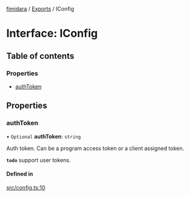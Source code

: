[fimidara](../README.md) / [Exports](../modules.md) / IConfig

# Interface: IConfig

## Table of contents

### Properties

- [authToken](IConfig.md#authtoken)

## Properties

### authToken

• `Optional` **authToken**: `string`

Auth token. Can be a program access token or a client assigned token.

**`todo`** support user tokens.

#### Defined in

[src/config.ts:10](https://github.com/softkave/files-js/blob/852341e/src/config.ts#L10)
